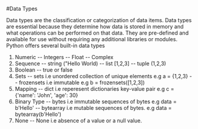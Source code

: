#Data Types

Data types are the classification or categorization of data items. Data types are essential because they determine how data is stored in memory and what operations can be performed on that data. 
They are pre-defined and available for use without requiring any additional libraries or modules. Python offers several built-in data types
1. Numeric
    -- Integers
    -- Float
    -- Complex
2. Sequence
    -- string ("Hello World)
    -- list [1,2,3]
    -- tuple (1,2,3)
3. Boolean
    -- true or false
4. Sets
    -- sets i.e unordered collection of unique elements e.g a = {1,2,3}
    -- frozensets i.e immutable e.g b = frozensets([1,2,3]) 
5. Mapping
    -- dict i.e reperesent dictionaries key-value pair  e.g  c = {'name': 'John', 'age': 30}
6. Binary Type 
    -- bytes i.e immutable sequences of bytes e.g data = b'Hello'
    -- bytearray i.e  mutable sequences of bytes. e.g data = bytearray(b'Hello')
7. None
    -- None i.e absence of a value or a null value.
